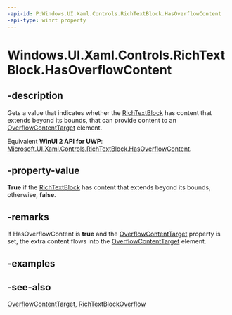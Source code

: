 ```yaml
---
-api-id: P:Windows.UI.Xaml.Controls.RichTextBlock.HasOverflowContent
-api-type: winrt property
---
```


<!-- Property syntax
public bool HasOverflowContent { get; }
-->

# Windows.UI.Xaml.Controls.RichTextBlock.HasOverflowContent

## -description
Gets a value that indicates whether the [RichTextBlock](richtextblock.md) has content that extends beyond its bounds, that can provide content to an [OverflowContentTarget](richtextblock_overflowcontenttarget.md) element.

Equivalent **WinUI 2 API for UWP**: [Microsoft.UI.Xaml.Controls.RichTextBlock.HasOverflowContent](/windows/winui/api/microsoft.ui.xaml.controls.richtextblock.hasoverflowcontent).

## -property-value
**True** if the [RichTextBlock](richtextblock.md) has content that extends beyond its bounds; otherwise, **false**.

## -remarks
If HasOverflowContent is **true** and the [OverflowContentTarget](richtextblock_overflowcontenttarget.md) property is set, the extra content flows into the [OverflowContentTarget](richtextblock_overflowcontenttarget.md) element.

## -examples

## -see-also
[OverflowContentTarget](richtextblock_overflowcontenttarget.md), [RichTextBlockOverflow](richtextblockoverflow.md)

